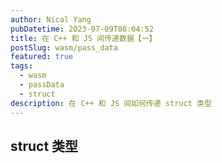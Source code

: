 ```yaml
---
author: Nical Yang
pubDatetime: 2023-07-09T08:04:52
title: 在 C++ 和 JS 间传递数据【一】
postSlug: wasm/pass_data
featured: true
tags:
  - wasm
  - passData
  - struct
description: 在 C++ 和 JS 间如何传递 struct 类型
---
```


## struct 类型
